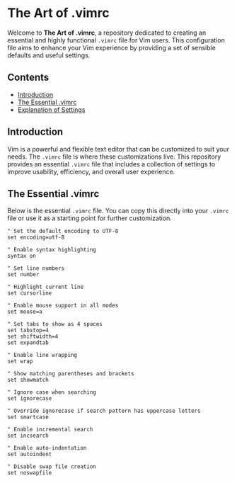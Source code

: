 # The Art of .vimrc

Welcome to **The Art of .vimrc**, a repository dedicated to creating an essential and highly functional `.vimrc` file for Vim users. This configuration file aims to enhance your Vim experience by providing a set of sensible defaults and useful settings.

## Contents

- [Introduction](#introduction)
- [The Essential .vimrc](#the-essential-vimrc)
- [Explanation of Settings](#explanation-of-settings)

## Introduction

Vim is a powerful and flexible text editor that can be customized to suit your needs. The `.vimrc` file is where these customizations live. This repository provides an essential `.vimrc` file that includes a collection of settings to improve usability, efficiency, and overall user experience.

## The Essential .vimrc

Below is the essential `.vimrc` file. You can copy this directly into your `.vimrc` file or use it as a starting point for further customization.

```vim
" Set the default encoding to UTF-8
set encoding=utf-8

" Enable syntax highlighting
syntax on

" Set line numbers
set number

" Highlight current line
set cursorline

" Enable mouse support in all modes
set mouse=a

" Set tabs to show as 4 spaces
set tabstop=4
set shiftwidth=4
set expandtab

" Enable line wrapping
set wrap

" Show matching parentheses and brackets
set showmatch

" Ignore case when searching
set ignorecase

" Override ignorecase if search pattern has uppercase letters
set smartcase

" Enable incremental search
set incsearch

" Enable auto-indentation
set autoindent

" Disable swap file creation
set noswapfile
